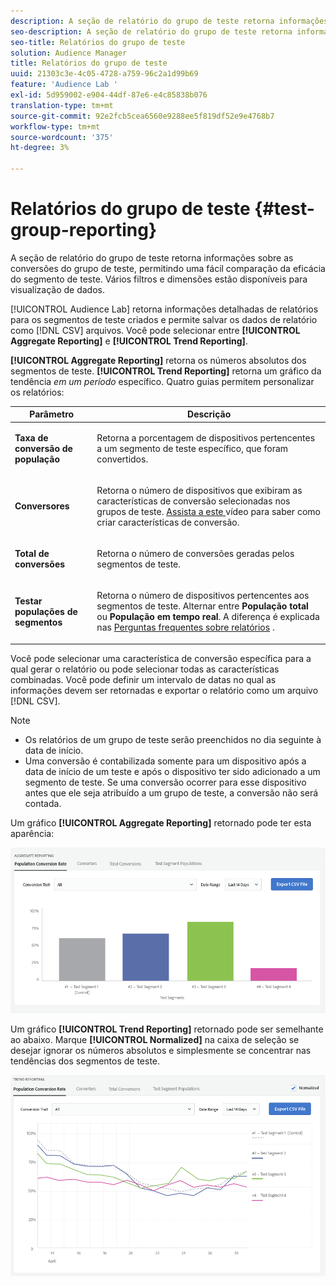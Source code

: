```yaml
---
description: A seção de relatório do grupo de teste retorna informações sobre as conversões do grupo de teste, permitindo uma fácil comparação da eficácia do segmento de teste. Vários filtros e dimensões estão disponíveis para visualização de dados.
seo-description: A seção de relatório do grupo de teste retorna informações sobre as conversões do grupo de teste, permitindo uma fácil comparação da eficácia do segmento de teste. Vários filtros e dimensões estão disponíveis para visualização de dados.
seo-title: Relatórios do grupo de teste
solution: Audience Manager
title: Relatórios do grupo de teste
uuid: 21303c3e-4c05-4728-a759-96c2a1d99b69
feature: 'Audience Lab '
exl-id: 5d959002-e904-44df-87e6-e4c85838b076
translation-type: tm+mt
source-git-commit: 92e2fcb5cea6560e9288ee5f819df52e9e4768b7
workflow-type: tm+mt
source-wordcount: '375'
ht-degree: 3%

---
```


# Relatórios do grupo de teste {#test-group-reporting}

A seção de relatório do grupo de teste retorna informações sobre as conversões do grupo de teste, permitindo uma fácil comparação da eficácia do segmento de teste. Vários filtros e dimensões estão disponíveis para visualização de dados.

[!UICONTROL Audience Lab] retorna informações detalhadas de relatórios para os segmentos de teste criados e permite salvar os dados de relatório como  [!DNL CSV] arquivos. Você pode selecionar entre **[!UICONTROL Aggregate Reporting]** e **[!UICONTROL Trend Reporting]**.

**[!UICONTROL Aggregate Reporting]** retorna os números absolutos dos segmentos de teste. **[!UICONTROL Trend Reporting]** retorna um gráfico da tendência  *em um período* específico. Quatro guias permitem personalizar os relatórios:

<table id="table_446384AE9A36408A9C570CB7DB72C3D6"> 
 <thead> 
  <tr> 
   <th colname="col1" class="entry"> Parâmetro </th> 
   <th colname="col2" class="entry"> Descrição </th> 
  </tr> 
 </thead>
 <tbody> 
  <tr> 
   <td colname="col1"> <p> <b><span class="uicontrol"> Taxa de conversão de população</span></b> </p> </td> 
   <td colname="col2"> <p>Retorna a porcentagem de dispositivos pertencentes a um segmento de teste específico, que foram convertidos. </p> </td> 
  </tr> 
  <tr> 
   <td colname="col1"> <p> <b><span class="uicontrol"> Conversores</span></b> </p> </td> 
   <td colname="col2"> <p>Retorna o número de dispositivos que exibiram as características de conversão selecionadas nos grupos de teste. <a href="https://helpx.adobe.com/audience-manager/kt/using/creating-conversion-traits-feature-video-use.html" format="https" scope="external"> Assista a este </a> vídeo para saber como criar características de conversão. </p> </td> 
  </tr> 
  <tr> 
   <td colname="col1"> <p> <b><span class="uicontrol"> Total de conversões</span></b> </p> </td> 
   <td colname="col2"> <p>Retorna o número de conversões geradas pelos segmentos de teste. </p> </td> 
  </tr> 
  <tr> 
   <td colname="col1"> <p> <b><span class="uicontrol"> Testar populações de segmentos</span></b> </p> </td> 
   <td colname="col2"> <p>Retorna o número de dispositivos pertencentes aos segmentos de teste. Alternar entre <b><span class="uicontrol"> População total</span></b> ou <b><span class="uicontrol"> População em tempo real</span></b>. A diferença é explicada nas <a href="../../faq/faq-reporting.md"> Perguntas frequentes sobre relatórios</a> . </p> </td>
  </tr>
 </tbody>
</table>

Você pode selecionar uma característica de conversão específica para a qual gerar o relatório ou pode selecionar todas as características combinadas. Você pode definir um intervalo de datas no qual as informações devem ser retornadas e exportar o relatório como um arquivo [!DNL CSV].

>[!NOTE]
>
>* Os relatórios de um grupo de teste serão preenchidos no dia seguinte à data de início.
>* Uma conversão é contabilizada somente para um dispositivo após a data de início de um teste e após o dispositivo ter sido adicionado a um segmento de teste. Se uma conversão ocorrer para esse dispositivo antes que ele seja atribuído a um grupo de teste, a conversão não será contada.


Um gráfico **[!UICONTROL Aggregate Reporting]** retornado pode ter esta aparência:

![](assets/aggregate-reporting.PNG)

Um gráfico **[!UICONTROL Trend Reporting]** retornado pode ser semelhante ao abaixo. Marque **[!UICONTROL Normalized]** na caixa de seleção se desejar ignorar os números absolutos e simplesmente se concentrar nas tendências dos segmentos de teste.

![](assets/trend-reporting.PNG)
